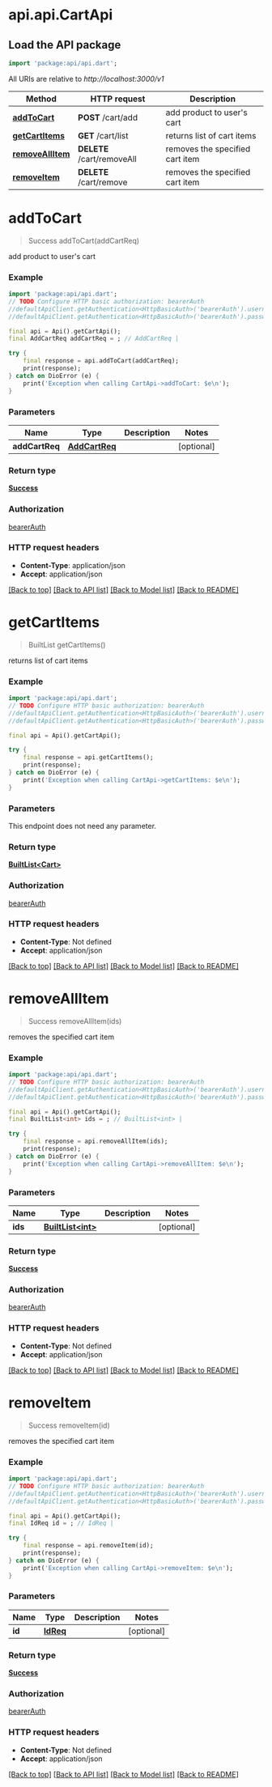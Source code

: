 # api.api.CartApi

## Load the API package
```dart
import 'package:api/api.dart';
```

All URIs are relative to *http://localhost:3000/v1*

Method | HTTP request | Description
------------- | ------------- | -------------
[**addToCart**](CartApi.md#addtocart) | **POST** /cart/add | add product to user&#39;s cart
[**getCartItems**](CartApi.md#getcartitems) | **GET** /cart/list | returns list of cart items
[**removeAllItem**](CartApi.md#removeallitem) | **DELETE** /cart/removeAll | removes the specified cart item
[**removeItem**](CartApi.md#removeitem) | **DELETE** /cart/remove | removes the specified cart item


# **addToCart**
> Success addToCart(addCartReq)

add product to user's cart

### Example
```dart
import 'package:api/api.dart';
// TODO Configure HTTP basic authorization: bearerAuth
//defaultApiClient.getAuthentication<HttpBasicAuth>('bearerAuth').username = 'YOUR_USERNAME'
//defaultApiClient.getAuthentication<HttpBasicAuth>('bearerAuth').password = 'YOUR_PASSWORD';

final api = Api().getCartApi();
final AddCartReq addCartReq = ; // AddCartReq | 

try {
    final response = api.addToCart(addCartReq);
    print(response);
} catch on DioError (e) {
    print('Exception when calling CartApi->addToCart: $e\n');
}
```

### Parameters

Name | Type | Description  | Notes
------------- | ------------- | ------------- | -------------
 **addCartReq** | [**AddCartReq**](AddCartReq.md)|  | [optional] 

### Return type

[**Success**](Success.md)

### Authorization

[bearerAuth](../README.md#bearerAuth)

### HTTP request headers

 - **Content-Type**: application/json
 - **Accept**: application/json

[[Back to top]](#) [[Back to API list]](../README.md#documentation-for-api-endpoints) [[Back to Model list]](../README.md#documentation-for-models) [[Back to README]](../README.md)

# **getCartItems**
> BuiltList<Cart> getCartItems()

returns list of cart items

### Example
```dart
import 'package:api/api.dart';
// TODO Configure HTTP basic authorization: bearerAuth
//defaultApiClient.getAuthentication<HttpBasicAuth>('bearerAuth').username = 'YOUR_USERNAME'
//defaultApiClient.getAuthentication<HttpBasicAuth>('bearerAuth').password = 'YOUR_PASSWORD';

final api = Api().getCartApi();

try {
    final response = api.getCartItems();
    print(response);
} catch on DioError (e) {
    print('Exception when calling CartApi->getCartItems: $e\n');
}
```

### Parameters
This endpoint does not need any parameter.

### Return type

[**BuiltList&lt;Cart&gt;**](Cart.md)

### Authorization

[bearerAuth](../README.md#bearerAuth)

### HTTP request headers

 - **Content-Type**: Not defined
 - **Accept**: application/json

[[Back to top]](#) [[Back to API list]](../README.md#documentation-for-api-endpoints) [[Back to Model list]](../README.md#documentation-for-models) [[Back to README]](../README.md)

# **removeAllItem**
> Success removeAllItem(ids)

removes the specified cart item

### Example
```dart
import 'package:api/api.dart';
// TODO Configure HTTP basic authorization: bearerAuth
//defaultApiClient.getAuthentication<HttpBasicAuth>('bearerAuth').username = 'YOUR_USERNAME'
//defaultApiClient.getAuthentication<HttpBasicAuth>('bearerAuth').password = 'YOUR_PASSWORD';

final api = Api().getCartApi();
final BuiltList<int> ids = ; // BuiltList<int> | 

try {
    final response = api.removeAllItem(ids);
    print(response);
} catch on DioError (e) {
    print('Exception when calling CartApi->removeAllItem: $e\n');
}
```

### Parameters

Name | Type | Description  | Notes
------------- | ------------- | ------------- | -------------
 **ids** | [**BuiltList&lt;int&gt;**](int.md)|  | [optional] 

### Return type

[**Success**](Success.md)

### Authorization

[bearerAuth](../README.md#bearerAuth)

### HTTP request headers

 - **Content-Type**: Not defined
 - **Accept**: application/json

[[Back to top]](#) [[Back to API list]](../README.md#documentation-for-api-endpoints) [[Back to Model list]](../README.md#documentation-for-models) [[Back to README]](../README.md)

# **removeItem**
> Success removeItem(id)

removes the specified cart item

### Example
```dart
import 'package:api/api.dart';
// TODO Configure HTTP basic authorization: bearerAuth
//defaultApiClient.getAuthentication<HttpBasicAuth>('bearerAuth').username = 'YOUR_USERNAME'
//defaultApiClient.getAuthentication<HttpBasicAuth>('bearerAuth').password = 'YOUR_PASSWORD';

final api = Api().getCartApi();
final IdReq id = ; // IdReq | 

try {
    final response = api.removeItem(id);
    print(response);
} catch on DioError (e) {
    print('Exception when calling CartApi->removeItem: $e\n');
}
```

### Parameters

Name | Type | Description  | Notes
------------- | ------------- | ------------- | -------------
 **id** | [**IdReq**](.md)|  | [optional] 

### Return type

[**Success**](Success.md)

### Authorization

[bearerAuth](../README.md#bearerAuth)

### HTTP request headers

 - **Content-Type**: Not defined
 - **Accept**: application/json

[[Back to top]](#) [[Back to API list]](../README.md#documentation-for-api-endpoints) [[Back to Model list]](../README.md#documentation-for-models) [[Back to README]](../README.md)

